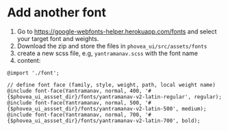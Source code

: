 

Add another font
================

1. Go to https://google-webfonts-helper.herokuapp.com/fonts
and select your target font and weights. 
1. Download the zip and store the files in `phovea_ui/src/assets/fonts`
1. create a new scss file, e.g, `yantramanav.scss` with the font name
1. content: 

```
@import './font';

// define font face (family, style, weight, path, local weight name)
@include font-face(Yantramanav, normal, 400, '#{$phovea_ui_assset_dir}/fonts/yantramanav-v2-latin-regular', regular);
@include font-face(Yantramanav, normal, 500, '#{$phovea_ui_assset_dir}/fonts/yantramanav-v2-latin-500', medium);
@include font-face(Yantramanav, normal, 700, '#{$phovea_ui_assset_dir}/fonts/yantramanav-v2-latin-700', bold);
```

